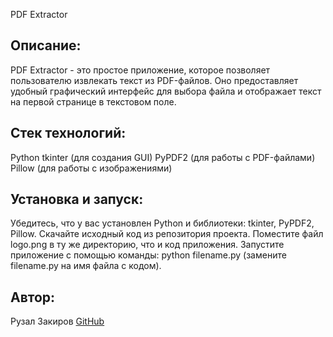 PDF Extractor

## Описание:
PDF Extractor - это простое приложение, которое позволяет пользователю извлекать текст из PDF-файлов. Оно предоставляет удобный графический интерфейс для выбора файла и отображает текст на первой странице в текстовом поле.

## Стек технологий:
Python
tkinter (для создания GUI)
PyPDF2 (для работы с PDF-файлами)
Pillow (для работы с изображениями)
## Установка и запуск:
Убедитесь, что у вас установлен Python и библиотеки: tkinter, PyPDF2, Pillow.
Скачайте исходный код из репозитория проекта.
Поместите файл logo.png в ту же директорию, что и код приложения.
Запустите приложение с помощью команды: python filename.py (замените filename.py на имя файла с кодом).
## Автор:
Рузал Закиров [GitHub](https://github.com/devbkd/)
